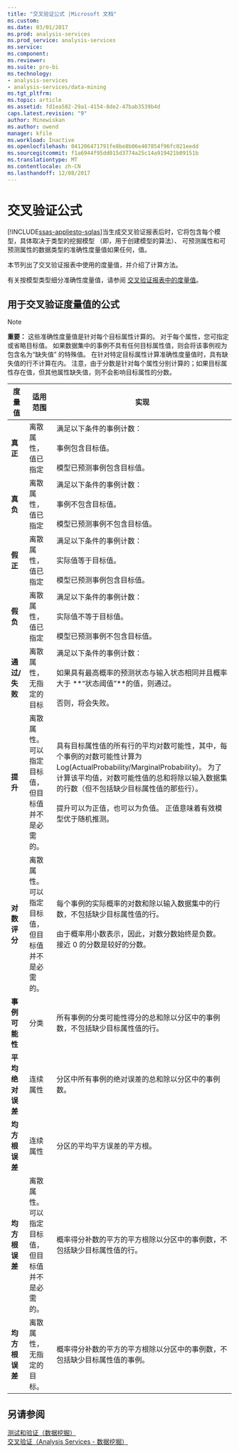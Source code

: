 ```yaml
---
title: "交叉验证公式 |Microsoft 文档"
ms.custom: 
ms.date: 03/01/2017
ms.prod: analysis-services
ms.prod_service: analysis-services
ms.service: 
ms.component: 
ms.reviewer: 
ms.suite: pro-bi
ms.technology:
- analysis-services
- analysis-services/data-mining
ms.tgt_pltfrm: 
ms.topic: article
ms.assetid: fd1ea582-29a1-4154-8de2-47bab3539b4d
caps.latest.revision: "9"
author: Minewiskan
ms.author: owend
manager: kfile
ms.workload: Inactive
ms.openlocfilehash: 041206471791fe8be8b06e407854f96fc021eedd
ms.sourcegitcommit: f1a6944f95dd015d3774a25c14a919421b09151b
ms.translationtype: MT
ms.contentlocale: zh-CN
ms.lasthandoff: 12/08/2017
---
```

# <a name="cross-validation-formulas"></a>交叉验证公式
[!INCLUDE[ssas-appliesto-sqlas](../../includes/ssas-appliesto-sqlas.md)]当生成交叉验证报表后时，它将包含每个模型，具体取决于类型的挖掘模型 （即，用于创建模型的算法）、 可预测属性和可预测属性的数据类型的准确性度量值如果任何，值。  
  
 本节列出了交叉验证报表中使用的度量值，并介绍了计算方法。  
  
 有关按模型类型细分准确性度量值，请参阅 [交叉验证报表中的度量值](../../analysis-services/data-mining/measures-in-the-cross-validation-report.md)。  
  
## <a name="formulas-used-for-cross-validation-measures"></a>用于交叉验证度量值的公式  
  
> [!NOTE]  
>  **重要：** 这些准确性度量值是针对每个目标属性计算的。 对于每个属性，您可指定或省略目标值。 如果数据集中的事例不具有任何目标属性值，则会将该事例视为包含名为“缺失值” 的特殊值。 在针对特定目标属性计算准确性度量值时，具有缺失值的行不计算在内。 注意，由于分数是针对每个属性分别计算的；如果目标属性存在值，但其他属性缺失值，则不会影响目标属性的分数。  
  
|度量值|适用范围|实现|  
|-------------|----------------|--------------------|  
|**真正**|离散属性，值已指定|满足以下条件的事例计数：<br /><br /> 事例包含目标值。<br /><br /> 模型已预测事例包含目标值。|  
|**真负**|离散属性，值已指定|满足以下条件的事例计数：<br /><br /> 事例不包含目标值。<br /><br /> 模型已预测事例不包含目标值。|  
|**假正**|离散属性，值已指定|满足以下条件的事例计数：<br /><br /> 实际值等于目标值。<br /><br /> 模型已预测事例包含目标值。|  
|**假负**|离散属性，值已指定|满足以下条件的事例计数：<br /><br /> 实际值不等于目标值。<br /><br /> 模型已预测事例不包含目标值。|  
|**通过/失败**|离散属性，无指定的目标|满足以下条件的事例计数：<br /><br /> 如果具有最高概率的预测状态与输入状态相同并且概率大于 **“状态阈值”**的值，则通过。<br /><br /> 否则，将会失败。|  
|**提升**|离散属性。 可以指定目标值，但目标值并不是必需的。|具有目标属性值的所有行的平均对数可能性，其中，每个事例的对数可能性计算为 Log(ActualProbability/MarginalProbability)。 为了计算该平均值，对数可能性值的总和将除以输入数据集的行数（但不包括缺少目标属性值的那些行）。<br /><br /> 提升可以为正值，也可以为负值。 正值意味着有效模型优于随机推测。|  
|**对数评分**|离散属性。 可以指定目标值，但目标值并不是必需的。|每个事例的实际概率的对数和除以输入数据集中的行数，不包括缺少目标属性值的行。<br /><br /> 由于概率用小数表示，因此，对数分数始终是负数。 接近 0 的分数是较好的分数。|  
|**事例可能性**|分类|所有事例的分类可能性得分的总和除以分区中的事例数，不包括缺少目标属性值的行。|  
|**平均绝对误差**|连续属性|分区中所有事例的绝对误差的总和除以分区中的事例数。|  
|**均方根误差**|连续属性|分区的平均平方误差的平方根。|  
|**均方根误差**|离散属性。 可以指定目标值，但目标值并不是必需的。|概率得分补数的平方的平方根除以分区中的事例数，不包括缺少目标属性值的行。|  
|**均方根误差**|离散属性，无指定的目标。|概率得分补数的平方的平方根除以分区中的事例数，不包括缺少目标属性值的事例。|  
  
## <a name="see-also"></a>另请参阅  
 [测试和验证（数据挖掘）](../../analysis-services/data-mining/testing-and-validation-data-mining.md)   
 [交叉验证（Analysis Services - 数据挖掘）](../../analysis-services/data-mining/cross-validation-analysis-services-data-mining.md)  
  
  
